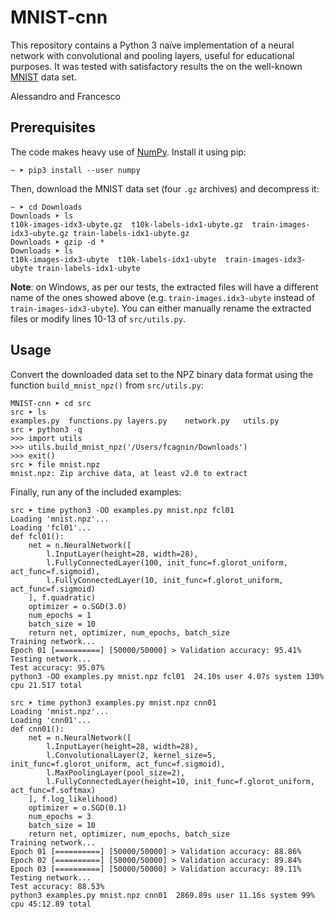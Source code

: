 # MNIST-cnn
This repository contains a Python 3 naïve implementation of a neural network with convolutional and pooling layers, useful for educational purposes. It was tested with satisfactory results the on the well-known [MNIST](http://yann.lecun.com/exdb/mnist/) data set.

Alessandro and Francesco


## Prerequisites
The code makes heavy use of [NumPy](http://www.numpy.org/). Install it using pip:
```
~ ➤ pip3 install --user numpy
```

Then, download the MNIST data set (four `.gz` archives) and decompress it:
```
~ ➤ cd Downloads
Downloads ➤ ls
t10k-images-idx3-ubyte.gz  t10k-labels-idx1-ubyte.gz  train-images-idx3-ubyte.gz train-labels-idx1-ubyte.gz
Downloads ➤ gzip -d *
Downloads ➤ ls
t10k-images-idx3-ubyte  t10k-labels-idx1-ubyte  train-images-idx3-ubyte train-labels-idx1-ubyte
```
**Note**: on Windows, as per our tests, the extracted files will have a different name of the ones showed above (e.g. `train-images.idx3-ubyte` instead of `train-images-idx3-ubyte`). You can either manually rename the extracted files or modify lines 10-13 of `src/utils.py`.


## Usage
Convert the downloaded data set to the NPZ binary data format using the function `build_mnist_npz()` from `src/utils.py`:
```
MNIST-cnn ➤ cd src
src ➤ ls
examples.py  functions.py layers.py    network.py   utils.py
src ➤ python3 -q
>>> import utils
>>> utils.build_mnist_npz('/Users/fcagnin/Downloads')
>>> exit()
src ➤ file mnist.npz
mnist.npz: Zip archive data, at least v2.0 to extract
```

Finally, run any of the included examples:
```
src ➤ time python3 -OO examples.py mnist.npz fcl01
Loading 'mnist.npz'...
Loading 'fcl01'...
def fcl01():
    net = n.NeuralNetwork([
        l.InputLayer(height=28, width=28),
        l.FullyConnectedLayer(100, init_func=f.glorot_uniform, act_func=f.sigmoid),
        l.FullyConnectedLayer(10, init_func=f.glorot_uniform, act_func=f.sigmoid)
    ], f.quadratic)
    optimizer = o.SGD(3.0)
    num_epochs = 1
    batch_size = 10
    return net, optimizer, num_epochs, batch_size
Training network...
Epoch 01 [==========] [50000/50000] > Validation accuracy: 95.41%
Testing network...
Test accuracy: 95.07%
python3 -OO examples.py mnist.npz fcl01  24.10s user 4.07s system 130% cpu 21.517 total
```
```
src ➤ time python3 examples.py mnist.npz cnn01
Loading 'mnist.npz'...
Loading 'cnn01'...
def cnn01():
    net = n.NeuralNetwork([
        l.InputLayer(height=28, width=28),
        l.ConvolutionalLayer(2, kernel_size=5, init_func=f.glorot_uniform, act_func=f.sigmoid),
        l.MaxPoolingLayer(pool_size=2),
        l.FullyConnectedLayer(height=10, init_func=f.glorot_uniform, act_func=f.softmax)
    ], f.log_likelihood)
    optimizer = o.SGD(0.1)
    num_epochs = 3
    batch_size = 10
    return net, optimizer, num_epochs, batch_size
Training network...
Epoch 01 [==========] [50000/50000] > Validation accuracy: 88.86%
Epoch 02 [==========] [50000/50000] > Validation accuracy: 89.84%
Epoch 03 [==========] [50000/50000] > Validation accuracy: 89.11%
Testing network...
Test accuracy: 88.53%
python3 examples.py mnist.npz cnn01  2869.89s user 11.16s system 99% cpu 45:12.89 total
```
